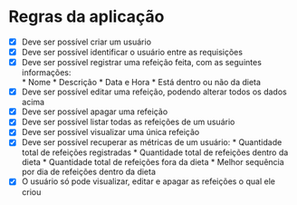  # Regras da aplicação

- [x] Deve ser possível criar um usuário
- [x] Deve ser possível identificar o usuário entre as requisições
- [x] Deve ser possível registrar uma refeição feita, com as seguintes informações:  
      * Nome
      * Descrição
      * Data e Hora
      * Está dentro ou não da dieta
- [x] Deve ser possível editar uma refeição, podendo alterar todos os dados acima
- [x] Deve ser possível apagar uma refeição
- [x] Deve ser possível listar todas as refeições de um usuário
- [x] Deve ser possível visualizar uma única refeição
- [x] Deve ser possível recuperar as métricas de um usuário:
      * Quantidade total de refeições registradas
      * Quantidade total de refeições dentro da dieta
      * Quantidade total de refeições fora da dieta
      * Melhor sequência por dia de refeições dentro da dieta
- [x] O usuário só pode visualizar, editar e apagar as refeições o qual ele criou